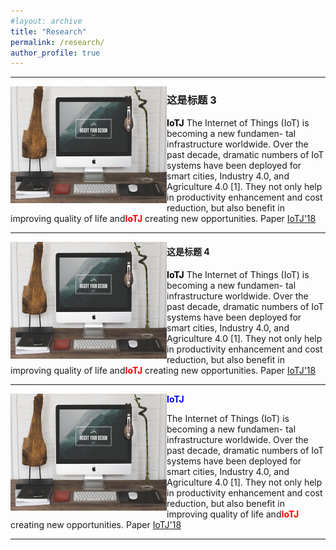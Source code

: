 ```yaml
---
#layout: archive
title: "Research"
permalink: /research/
author_profile: true
---
```


***
<p>
  <img src="/images/foo-bar-identity.jpg" alt=""
  style="float:left" width="250" height="187">
<h3>这是标题 3</h3>
<figcaption> 
<font  color=black ><b>IoTJ</b></font>
The Internet of Things (IoT) is becoming a new fundamen- tal infrastructure worldwide. Over the past decade, dramatic numbers of IoT systems have been deployed for smart cities, Industry 4.0, and Agriculture 4.0 [1]. They not only help in productivity enhancement and cost reduction, but also benefit in improving quality of life and<font  color=red ><b>IoTJ</b></font> creating new opportunities. Paper <a href="https://www.runoob.com/" target="_blank">IoTJ'18</a></figcaption>
<p>


***
<p>
  <img src="/images/foo-bar-identity.jpg" alt=""
  style="float:left" width="250" height="187">
<h4>这是标题 4</h4>
<figcaption> 
<font  color=black ><b>IoTJ</b></font>
The Internet of Things (IoT) is becoming a new fundamen- tal infrastructure worldwide. Over the past decade, dramatic numbers of IoT systems have been deployed for smart cities, Industry 4.0, and Agriculture 4.0 [1]. They not only help in productivity enhancement and cost reduction, but also benefit in improving quality of life and<font  color=red ><b>IoTJ</b></font> creating new opportunities. Paper <a href="https://www.runoob.com/" target="_blank">IoTJ'18</a></figcaption>
<p>


***
<p>
  <img src="/images/foo-bar-identity.jpg" alt=""
  style="float:left" width="250" height="187">
<figcaption> 
<font  color=blue ><b>IoTJ</b></font>

The Internet of Things (IoT) is becoming a new fundamen- tal infrastructure worldwide. Over the past decade, dramatic numbers of IoT systems have been deployed for smart cities, Industry 4.0, and Agriculture 4.0 [1]. They not only help in productivity enhancement and cost reduction, but also benefit in improving quality of life and<font  color=red ><b>IoTJ</b></font> creating new opportunities. Paper <a href="https://www.runoob.com/" target="_blank">IoTJ'18</a></figcaption>
<p>


***
